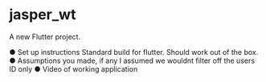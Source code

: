 # jasper_wt

A new Flutter project.

● Set up instructions
    Standard build for flutter. Should work out of the box.
● Assumptions you made, if any
    I assumed we wouldnt filter off the users ID only
● Video of working application
